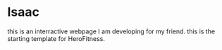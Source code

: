 # Isaac
this is an interractive webpage I am developing for my friend.
this is the starting template for HeroFitness.
